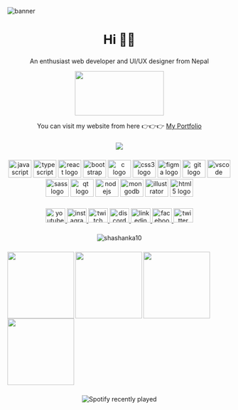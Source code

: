 ![banner](https://user-images.githubusercontent.com/71580178/235372404-6f141b57-d692-43a3-b5e2-f753d394200c.png)
<h1 align="center">Hi 👋👋</h1>

###

<p align="center">An enthusiast web developer and UI/UX designer from Nepal</p> 
<!-- Begin: HubSpot Academy - Digital Marketing  Badge -->
<div class='academy-badge' align='center' >
<a href='https://app.hubspot.com/academy/achievements/jgn891m3/en/1/shashanka-luitel/digital-marketing' title='Digital Marketing '>
<img src='https://hubspot-credentials-na1.s3.amazonaws.com/prod/badges/user/8b423273a0ab41f898c23035da8e211c.png'  width= "200px" height= "100px" />
</a>
</div>
<!-- End: HubSpot Academy - Digital Marketing  Badge -->
<p align="center" >You can visit my website from here 👉👉👉 <a href= "http://next-js-learn-git-main-shashanka10.vercel.app" >My Portfolio</a></p>


###

<div align="center">
  <img src="https://profile-counter.glitch.me/shashanka10/count.svg?"  />
</div>

###

<div align="center">
  <img src="https://cdn.jsdelivr.net/gh/devicons/devicon/icons/javascript/javascript-original.svg" height="40" width="52" alt="javascript logo"  />
  <img src="https://cdn.jsdelivr.net/gh/devicons/devicon/icons/typescript/typescript-original.svg" height="40" width="52" alt="typescript logo"  />
  <img src="https://cdn.jsdelivr.net/gh/devicons/devicon/icons/react/react-original.svg" height="40" width="52" alt="react logo"  />
  <img src="https://cdn.jsdelivr.net/gh/devicons/devicon/icons/bootstrap/bootstrap-original.svg" height="40" width="52" alt="bootstrap logo"  />
  <img src="https://cdn.jsdelivr.net/gh/devicons/devicon/icons/c/c-original.svg" height="40" width="52" alt="c logo"  />
  <img src="https://cdn.jsdelivr.net/gh/devicons/devicon/icons/css3/css3-original.svg" height="40" width="52" alt="css3 logo"  />
  <img src="https://cdn.jsdelivr.net/gh/devicons/devicon/icons/figma/figma-original.svg" height="40" width="52" alt="figma logo"  />
  <img src="https://cdn.jsdelivr.net/gh/devicons/devicon/icons/git/git-original.svg" height="40" width="52" alt="git logo"  />
  <img src="https://cdn.jsdelivr.net/gh/devicons/devicon/icons/vscode/vscode-original.svg" height="40" width="52" alt="vscode logo"  />
  <img src="https://cdn.jsdelivr.net/gh/devicons/devicon/icons/sass/sass-original.svg" height="40" width="52" alt="sass logo"  />
  <img src="https://cdn.jsdelivr.net/gh/devicons/devicon/icons/qt/qt-original.svg" height="40" width="52" alt="qt logo"  />
  <img src="https://cdn.jsdelivr.net/gh/devicons/devicon/icons/nodejs/nodejs-original.svg" height="40" width="52" alt="nodejs logo"  />
  <img src="https://cdn.jsdelivr.net/gh/devicons/devicon/icons/mongodb/mongodb-original.svg" height="40" width="52" alt="mongodb logo"  />
  <img src="https://cdn.jsdelivr.net/gh/devicons/devicon/icons/illustrator/illustrator-plain.svg" height="40" width="52" alt="illustrator logo"  />
  <img src="https://cdn.jsdelivr.net/gh/devicons/devicon/icons/html5/html5-original.svg" height="40" width="52" alt="html5 logo"  />
</div>

###

<div align="center">
  <a href="https://www.youtube.com/channel/UCtor7RdswFqEmNLTtIS4F8Q" target="_blank">
    <img src="https://raw.githubusercontent.com/maurodesouza/profile-readme-generator/master/src/assets/icons/social/youtube/default.svg" width="44" height="32" alt="youtube logo"  />
  </a>
  <a href="https://www.instagram.com/_shashankaa10/" target="_blank">
    <img src="https://raw.githubusercontent.com/maurodesouza/profile-readme-generator/master/src/assets/icons/social/instagram/default.svg" width="44" height="32" alt="instagram logo"  />
  </a>
  <a href="https://www.twitch.tv/shashanka69" target="_blank">
    <img src="https://raw.githubusercontent.com/maurodesouza/profile-readme-generator/master/src/assets/icons/social/twitch/default.svg" width="44" height="32" alt="twitch logo"  />
  </a>
  <a href="https://discord.gg/XXaqNC3h" target="_blank">
    <img src="https://raw.githubusercontent.com/maurodesouza/profile-readme-generator/master/src/assets/icons/social/discord/default.svg" width="44" height="32" alt="discord logo"  />
  </a>
  <a href="https://www.linkedin.com/in/shashanka-luitel-5b0166177/" target="_blank">
    <img src="https://raw.githubusercontent.com/maurodesouza/profile-readme-generator/master/src/assets/icons/social/linkedin/default.svg" width="44" height="32" alt="linkedin logo"  />
  </a>
  <a href="https://www.facebook.com/luitel.shashanka/" target="_blank">
    <img src="https://raw.githubusercontent.com/maurodesouza/profile-readme-generator/master/src/assets/icons/social/facebook/default.svg" width="44" height="32" alt="facebook logo"  />
  </a>
  <a href="https://twitter.com/_shashanka10" target="_blank">
    <img src="https://raw.githubusercontent.com/maurodesouza/profile-readme-generator/master/src/assets/icons/social/twitter/default.svg" width="44" height="32" alt="twitter logo"  />
  </a>
</div>

###

<div align="center">
  
<img align="center" src="https://github-readme-streak-stats.herokuapp.com/?user=shashanka10&" alt="shashanka10" />
</div>

###

<img align="left" height="150" src="https://raw.githubusercontent.com/mayankchaudhary26/Cool-Readme-ideas/master/data/octocat/daftpunktocat-guy.gif"  />
<img align="left" height="150" src="https://camo.githubusercontent.com/65de73171b032a2f5ecaaa4393f8d488cf9c85563947105f54bc7941a10f0f0b/68747470733a2f2f6d656469612e74656e6f722e636f6d2f726550446644574f33586f41414141642f6861636b696e672e676966"  />
<img align="left" height="150" src="https://raw.githubusercontent.com/mayankchaudhary26/Cool-Readme-ideas/master/data/octocat/daftpunktocat-thomas.gif  "  />
<img align = "left" height="150"
src="https://gist.githubusercontent.com/ManulMax/2d20af60d709805c55fd784ca7cba4b9/raw/bcfeac7604f674ace63623106eb8bb8471d844a6/github.gif " />

###

<br clear="both">

###

<div align="center">
  <img src="https://spotify-recently-played-readme.vercel.app/api?user=0g581u16o0n1mgkf9r74orqcf&unique={true|1|on|yes}" alt="Spotify recently played"  />
</div>

###
